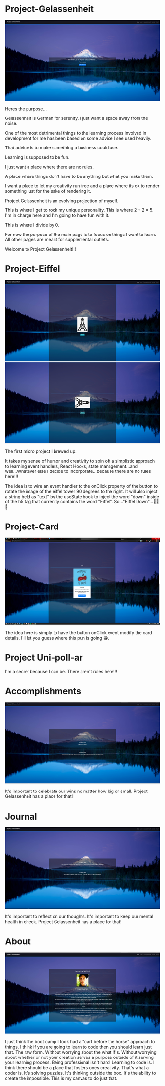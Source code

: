 # Project-Gelassenheit

![](projectGelassenheit.jpeg)

Heres the purpose...

Gelassenheit is German for serenity. I just want a space away from the noise.

One of the most detrimental things to the learning process involved in development for me has been based on some advice I see used heavily.

That advice is to make something a business could use.

Learning is supposed to be fun.

I just want a place where there are no rules.

A place where things don't have to be anything but what you make them.

I want a place to let my creativity run free and a place where its ok to render something just for the sake of rendering it.

Project Gelassenheit is an evolving projection of myself.

This is where I get to rock my unique personality. This is where 2 + 2 = 5. I'm in charge here and I'm going to have fun with it.

This is where I divide by 0.

For now the purpose of the main page is to focus on things I want to learn. All other pages are meant for supplemental outlets.

Welcome to Project Gelassenheit!!!

# Project-Eiffel

![](eiffel.jpeg)
![](eiffelDown.jpeg)

The first micro project I brewed up.

It takes my sense of humor and creativity to spin off a simplistic approach to learning event handlers, React Hooks, state management...and well...Whatever else I decide to incorporate...because there are no rules here!!!

The idea is to wire an event handler to the onClick property of the button to rotate the image of the eiffel tower 90 degrees to the right. It will also inject a string held as "text" by the useState hook to inject the word "down" inside of the h5 tag that currently contains the word "Eiffel". So..."Eiffel Down"...🤣🤣🤣

# Project-Card

![](Card.jpeg)

The idea here is simply to have the button onClick event modify the card details. I'll let you guess where this pun is going 😁.

# Project Uni-poll-ar

I'm a secret because I can be.  There aren't rules here!!!

# Accomplishments

![](Accomplishments.jpeg)

It's important to celebrate our wins no matter how big or small. Project Gelassenheit has a place for that!

# Journal

![](Journal.jpeg)

It's important to reflect on our thoughts. It's important to keep our mental health in check. Project Gelassenheit has a place for that!

# About

![](About.jpeg)

I just think the boot camp I took had a "cart before the horse" approach to things. I think if you are going to learn to code then you should learn just that. The raw form. Without worrying about the what if's. Without worrying about whether or not your creation serves a purpose outside of it serving your learning process. Being professional isn't hard. Learning to code is. I think there should be a place that fosters ones creativity. That's what a coder is. It's solving puzzles. It's thinking outside the box. It's the ability to create the impossible. This is my canvas to do just that.
